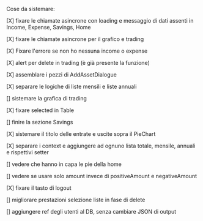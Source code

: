 Cose da sistemare:

[X] fixare le chiamate asincrone con loading e messaggio di dati assenti in Income, Expense, Savings, Home

[X] fixare le chiamate asincrone per il grafico e trading

[X] Fixare l'errore se non ho nessuna income o expense

[X] alert per delete in trading (è già presente la funzione)

[X] assemblare i pezzi di AddAssetDialogue

[X] separare le logiche di liste mensili e liste annuali

[] sistemare la grafica di trading

[X] fixare selected in Table

[] finire la sezione Savings

[X] sistemare il titolo delle entrate e uscite sopra il PieChart

[X] separare i context e aggiungere ad ognuno lista totale, mensile, annuali e rispettivi setter

[] vedere che hanno in capa le pie della home

[] vedere se usare solo amount invece di positiveAmount e negativeAmount

[X] fixare il tasto di logout

[] migliorare prestazioni selezione liste in fase di delete

[] aggiungere ref degli utenti al DB, senza cambiare JSON di output